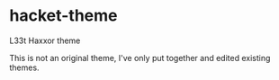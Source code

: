 # hacket-theme
L33t Haxxor theme

This is not an original theme, I've only put together and edited existing themes.
